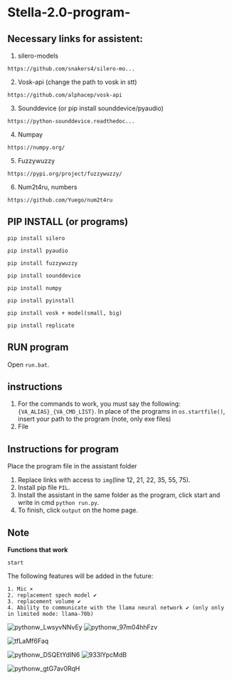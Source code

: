 # Stella-2.0-program-

## Necessary links for assistent:

1. silero-models
```
https://github.com/snakers4/silero-mo...
```

2. Vosk-api (change the path to vosk in stt)
```
https://github.com/alphacep/vosk-api
```

3. Sounddevice (or pip install sounddevice/pyaudio)
```
https://python-sounddevice.readthedoc...
```

4. Numpay
```
https://numpy.org/
```

5. Fuzzywuzzy
```
https://pypi.org/project/fuzzywuzzy/
```

6. Num2t4ru, numbers
```
https://github.com/Yuego/num2t4ru
```

## PIP INSTALL (or programs)

```
pip install silero
```

```
pip install pyaudio
```

```
pip install fuzzywuzzy
```

```
pip install sounddevice 
```

```
pip install numpy
```

```
pip install pyinstall
```

```
pip install vosk + model(smаll, big)
```

```
pip install replicate
```



## RUN program
Open `run.bat`.

## instructions
1. For the commands to work, you must say the following: `{VA_ALIAS}_{VA_CMD_LIST}`. In place of the programs in `os.startfile()`, insert your path to the program (note, only exe files)
2. File

## Instructions for program 
Place the program file in the assistant folder
1.  Replace links with access to `img`(line 12, 21, 22, 35, 55, 75).
2. Install pip file `PIL`.
3. Install the assistant in the same folder as the program, click start and write in cmd `python run.py`.
4. To finish, click `output` on the home page.
## Note
__Functions that work__
```
start
```
The following features will be added in the future:
```
1. Mic ×
2. replacement spech model ✔ 
3. replacement volume ✔ 
4. Ability to communicate with the llama neural network ✔ (only only in limited mode: llama-70b)
```


![pythonw_LwsyvNNvEy](https://github.com/PandaBTBs/Stella-2.0-program-/assets/118614536/ff5e7d8e-769d-4bbb-a228-5bed8ec4cf19)
![pythonw_97m04hhFzv](https://github.com/PandaBTBs/Stella-2.0-program-/assets/118614536/99e3dae2-7f8e-451d-b00a-c33c56920337)

![tfLaMf6Faq](https://github.com/PandaBTBs/Stella-2.0-program-/assets/118614536/d1068b5e-00dc-476e-b77e-6349d5d2c10a)


![pythonw_DSQEtYdIN6](https://github.com/PandaBTBs/Stella-2.0-program-/assets/118614536/31a40fc4-ca13-4842-9939-70edc20349b7)
![933lYpcMdB](https://github.com/PandaBTBs/Stella-2.0-program-/assets/118614536/b4ea50fa-7241-4332-8dcf-290937f1c687)


![pythonw_gtG7av0RqH](https://github.com/PandaBTBs/Stella-2.0-program-/assets/118614536/0a4814d0-2cec-4a1c-9b06-25093377887c)


